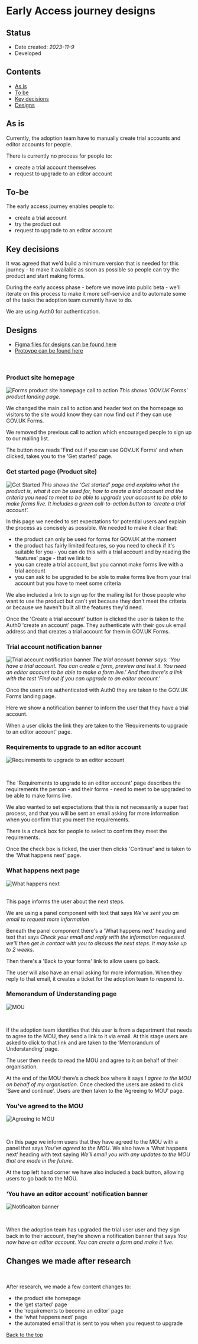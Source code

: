 #   Early Access journey designs

## Status

- Date created: *2023-11-9*
- Developed 

## Contents
- [As is](#as-is)
- [To be](#to-be)
- [Key decisions](#key-decisions)
- [Designs](#designs)

## As is 
Currently, the adoption team have to manually create trial accounts and editor accounts for people.

There is currently no process for people to:

- create a trial account themselves
- request to upgrade to an editor account

## To-be
The early access journey enables people to:

- create a trial account
- try the product out
- request to upgrade to an editor account

## Key decisions
It was agreed that we'd build a minimum version that is needed for this journey - to make it available as soon as possible so people can try the product and start making forms. 

During the early access phase - before we move into public beta - we'll iterate on this process to make it more self-service and to automate some of the tasks the adoption team currently have to do. 

We are using Auth0 for authentication.

## Designs
- [Figma files for designs can be found here](https://www.figma.com/file/pCN39S9tIDlgicZ05Nj47J/Early-Access?type=design&node-id=337%3A3586&mode=design&t=0R6O7wWl9Alok9vs-1 "Figma files for designs can be found here")
- [Protoype can be found here](https://forms-prototypes-pr-201.herokuapp.com/product-pages)
<br>

### Product site homepage
![Forms product site homepage call to action](screenshots-v1/forms-product-site-homepage-call-to-action.png)
*This shows 'GOV.UK Forms' product landing page.*

We changed the main call to action and header text on the homepage so visitors to the site would know they can now find out if they can use GOV.UK Forms. 

We removed the previous call to action which encouraged people to sign up to our mailing list. 

The button now reads 'Find out if you can use GOV.UK Forms' and when clicked, takes you to the 'Get started' page. 

### Get started page (Product site)
![Get Started](/design/features/early-access/screenshots-v1/002.Get-started.png)
*This shows the ‘Get started’ page and explains what the product is, what it can be used for, how to create a trial account and the criteria you need to meet to be able to upgrade your account to be able to make forms live. It includes a green call-to-action button to ‘create a trial account’.*  

In this page we needed to set expectations for potential users and explain the process as concisely as possible. We needed to make it clear that:

- the product can only be used for forms for GOV.UK at the moment
- the product has fairly limited features, so you need to check if it's suitable for you - you can do this with a trial account and by reading the ‘features’ page - that we link to
- you can create a trial account, but you cannot make forms live with a trial account
- you can ask to be upgraded to be able to make forms live from your trial account but you have to meet some criteria

We also included a link to sign up for the mailing list for those people who want to use the product but can't yet because they don't meet the criteria or because we haven't built all the features they'd need. 

Once the 'Create a trial account' button is clicked the user is taken to the Auth0 'create an account' page. They authenticate with their gov.uk email address and that creates a trial account for them in GOV.UK Forms. 

### Trial account notification banner
![Trial account notification banner](/design/features/early-access/screenshots-v1/007.Trial-notification-banner.png)
*The trial account banner says: 'You have a trial account. You can create a form, preview and test it. You need an editor account to be able to make a form live.' And then there's a link with the test 'Find out if you can upgrade to an editor account.'*  

Once the users are authenticated with Auth0 they are taken to the GOV.UK Forms landing page. 

Here we show a notification banner to inform the user that they have a trial account.

When a user clicks the link they are taken to the 'Requirements to upgrade to an editor account' page. 

### Requirements to upgrade to an editor account
![Requirements to upgrade to an editor account](/design/features/early-access/screenshots-v1/004.Requirements-page.png)

<br>

The 'Requirements to upgrade to an editor account' page describes the requirements the person - and their forms - need to meet to be upgraded to be able to make forms live. 

We also wanted to set expectations that this is not necessarily a super fast process, and that you will be sent an email asking for more information when you confirm that you meet the requirements. 

There is a check box for people to select to confirm they meet the requirements. 

Once the check box is ticked, the user then clicks 'Continue' and is taken to the 'What happens next' page. 

### What happens next page
![What happens next](/design/features/early-access/screenshots-v1/005.What-happens-next.png)

<br>
This page informs the user about the next steps. 

We are using a panel component with text that says *We've sent you an email to request more information* 

Beneath the panel component there's a 'What happens next' heading and text that says *Check your email and reply with the information requested. we'll then get in contact with you to discuss the next steps. It may take up to 2 weeks.*

Then there's a 'Back to your forms' link to allow users go back.

The user will also have an email asking for more information. When they reply to that email, it creates a ticket for the adoption team to respond to. 

### Memorandum of Understanding page
![MOU](/design/features/early-access/screenshots-v1/003.Mou.png)

<br>

If the adoption team identifies that this user is from a department that needs to agree to the MOU, they send a link to it via email. At this stage users are asked to click to that link and are taken to the ‘Memorandum of Understanding’ page. 

The user then needs to read the MOU and agree to it on behalf of their organisation. 

At the end of the MOU there’s a check box where it says *I agree to the MOU on behalf of my organisation*. Once checked the users are asked to click ‘Save and continue’. Users are then taken to the ‘Agreeing to MOU' page. 

### You’ve agreed to the MOU
![Agreeing to MOU](/design/features/early-access/screenshots-v1/006.Agreeing-to-mou.png)

<br>

On this page we inform users that they have agreed to the MOU with a panel that says *You’ve agreed to the MOU*. We also have a ‘What happens next’ heading with text saying *We’ll email you with any updates to the MOU that are made in the future.* 

At the top left hand corner we have also included a back button, allowing users to go back to the MOU.

### ‘You have an editor account’ notification banner
![Notificaiton banner](/design/features/early-access/screenshots-v1/001.Editor-notification-banner.png)

<br>

When the adoption team has upgraded the trial user user and they sign back in to their account, they’re shown a notification banner that says *You now have an editor account. You can create a form and make it live.*  

## Changes we made after research

<br>

After research, we made a few content changes to:

- the product site homepage
- the ‘get started’ page
- the ‘requirements to become an editor’ page
- the ‘what happens next’ page
- the automated email that is sent to you when you request to upgrade

[Back to the top](#early-access-journey-designs)
